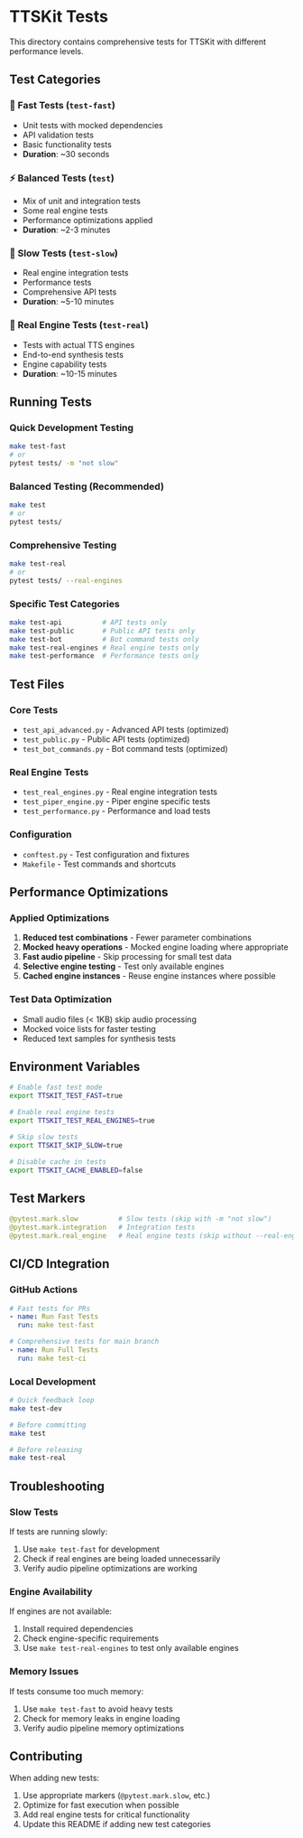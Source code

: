 # TTSKit Tests

This directory contains comprehensive tests for TTSKit with different performance levels.

## Test Categories

### 🚀 Fast Tests (`test-fast`)

- Unit tests with mocked dependencies
- API validation tests
- Basic functionality tests
- **Duration**: ~30 seconds

### ⚡ Balanced Tests (`test`)

- Mix of unit and integration tests
- Some real engine tests
- Performance optimizations applied
- **Duration**: ~2-3 minutes

### 🐌 Slow Tests (`test-slow`)

- Real engine integration tests
- Performance tests
- Comprehensive API tests
- **Duration**: ~5-10 minutes

### 🔧 Real Engine Tests (`test-real`)

- Tests with actual TTS engines
- End-to-end synthesis tests
- Engine capability tests
- **Duration**: ~10-15 minutes

## Running Tests

### Quick Development Testing

```bash
make test-fast
# or
pytest tests/ -m "not slow"
```

### Balanced Testing (Recommended)

```bash
make test
# or
pytest tests/
```

### Comprehensive Testing

```bash
make test-real
# or
pytest tests/ --real-engines
```

### Specific Test Categories

```bash
make test-api          # API tests only
make test-public       # Public API tests only
make test-bot          # Bot command tests only
make test-real-engines # Real engine tests only
make test-performance  # Performance tests only
```

## Test Files

### Core Tests

- `test_api_advanced.py` - Advanced API tests (optimized)
- `test_public.py` - Public API tests (optimized)
- `test_bot_commands.py` - Bot command tests (optimized)

### Real Engine Tests

- `test_real_engines.py` - Real engine integration tests
- `test_piper_engine.py` - Piper engine specific tests
- `test_performance.py` - Performance and load tests

### Configuration

- `conftest.py` - Test configuration and fixtures
- `Makefile` - Test commands and shortcuts

## Performance Optimizations

### Applied Optimizations

1. **Reduced test combinations** - Fewer parameter combinations
2. **Mocked heavy operations** - Mocked engine loading where appropriate
3. **Fast audio pipeline** - Skip processing for small test data
4. **Selective engine testing** - Test only available engines
5. **Cached engine instances** - Reuse engine instances where possible

### Test Data Optimization

- Small audio files (< 1KB) skip audio processing
- Mocked voice lists for faster testing
- Reduced text samples for synthesis tests

## Environment Variables

```bash
# Enable fast test mode
export TTSKIT_TEST_FAST=true

# Enable real engine tests
export TTSKIT_TEST_REAL_ENGINES=true

# Skip slow tests
export TTSKIT_SKIP_SLOW=true

# Disable cache in tests
export TTSKIT_CACHE_ENABLED=false
```

## Test Markers

```python
@pytest.mark.slow          # Slow tests (skip with -m "not slow")
@pytest.mark.integration   # Integration tests
@pytest.mark.real_engine   # Real engine tests (skip without --real-engines)
```

## CI/CD Integration

### GitHub Actions

```yaml
# Fast tests for PRs
- name: Run Fast Tests
  run: make test-fast

# Comprehensive tests for main branch
- name: Run Full Tests
  run: make test-ci
```

### Local Development

```bash
# Quick feedback loop
make test-dev

# Before committing
make test

# Before releasing
make test-real
```

## Troubleshooting

### Slow Tests

If tests are running slowly:

1. Use `make test-fast` for development
2. Check if real engines are being loaded unnecessarily
3. Verify audio pipeline optimizations are working

### Engine Availability

If engines are not available:

1. Install required dependencies
2. Check engine-specific requirements
3. Use `make test-real-engines` to test only available engines

### Memory Issues

If tests consume too much memory:

1. Use `make test-fast` to avoid heavy tests
2. Check for memory leaks in engine loading
3. Verify audio pipeline memory optimizations

## Contributing

When adding new tests:

1. Use appropriate markers (`@pytest.mark.slow`, etc.)
2. Optimize for fast execution when possible
3. Add real engine tests for critical functionality
4. Update this README if adding new test categories
